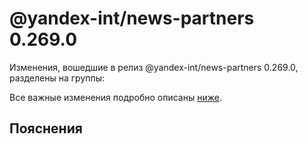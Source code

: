 # @yandex-int/news-partners 0.269.0

<!-- ЧЕЛОВЕЧЕСКОЕ ВСТУПЛЕНИЕ -->

Изменения, вошедшие в релиз @yandex-int/news-partners 0.269.0, разделены на группы:

Все важные изменения подробно описаны [ниже](#Пояснения).

## Пояснения

